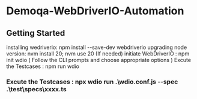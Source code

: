 # Demoqa-WebDriverIO-Automation

## Getting Started
  installing wedriverio: npm install --save-dev webdriverio
  upgrading node version: nvm install 20; nvm use 20 (If needed)
  initiate WebDriverIO : npm init wdio ( Follow the CLI prompts and choose appropriate options )
  Excute the Testcases : npm run wdio
   ### Excute the Testcases : npx wdio run .\wdio.conf.js --spec .\test\specs\xxxx.ts

   